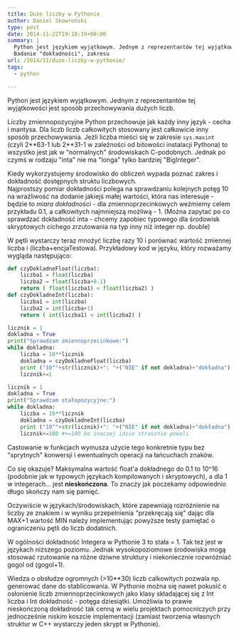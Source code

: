 ```yaml
---
title: Duże liczby w Pythonie
author: Daniel Skowroński
type: post
date: 2014-11-22T19:10:19+00:00
summary: |
  Python jest językiem wyjątkowym. Jednym z reprezentantów tej wyjątkowości jest sposób przechowywania liczb.
  Badanie "dokładności", zakresu
url: /2014/11/duze-liczby-w-pythonie/
tags:
  - python

---
```

Python jest językiem wyjątkowym. Jednym z reprezentantów tej wyjątkowości jest sposób przechowywania dużych liczb.

Liczby zmiennopozycyjne Python przechowuje jak każdy inny język - cecha i mantysa. Dla liczb liczb całkowitych stosowany jest całkowicie inny sposób przechowywania. Jeżli liczba mieści się w zakresie `sys.maxint` (czyli 2\*\*63-1 lub 2\*\*31-1 w zależności od bitowości instalacji Pythona) to wszystko jest jak w "normalnych" środowiskach C-podobnych. Jednak po czymś w rodzaju "inta" nie ma "longa" tylko bardziej "BigInteger".

Kiedy wykorzystujemy środowisko do obliczeń wypada poznać zakres i dokładność dostępnych struktu liczbowych.  
Najprostszy pomiar dokładności polega na sprawdzaniu kolejnych potęg 10 na wrażliwość na dodanie jakiejś małej wartości, która nas interesuje - będzie to _miara dokładności_ - dla zmiennoprzecinkowych weźmiemy celem przykładu 0.1, a całkowitych najmniejszą możliwą - 1. (Można zapytać po co sprawdzać dokładność inta - chcemy zapobiec typowego dla środowisk skryptowych cichego zrzutowania na typ inny niż integer np. double)

W pętli wystarczy teraz mnożyć liczbę razy 10 i porównać wartość zmiennej liczba i (liczba+encjaTestowa). Przykładowy kod w języku, który rozważamy wygląda następująco: 

```python
def czyDokladneFloat(liczba):
	liczba1 = float(liczba)
	liczba2 = float(liczba+0.1)
	return ( float(liczba1) < float(liczba2) )
def czyDokladneInt(liczba):
	liczba1 = int(liczba)
	liczba2 = int(liczba+1)
	return ( int(liczba1) < int(liczba2) )

licznik = 1
dokladna = True
print("Sprawdzam zmiennoprzecinkowe:")
while dokladna:
	liczba = 10**licznik
	dokladna = czyDokladneFloat(liczba)
	print ("10^"+str(licznik)+": "+("NIE" if not dokladna)+"dokładna")
	licznik+=1

licznik = 1
dokladna = True
print("Sprawdzam stałopozycyjne:")
while dokladna:
	liczba = 10**licznik
	dokladna = czyDokladneInt(liczba)
	print ("10^"+str(licznik)+": "+("NIE" if not dokladna)+"dokładna")
	licznik+=100 #+=100 bo inaczej idzie strasznie powoli

```


Castowanie w funkcjach wymusza użycie tego konkretnie typu bez "sprytnych" konwersji i ewentualnych operacji na łańcuchach znaków.

Co się okazuje? Maksymalna wartość float'a dokładnego do 0.1 to 10^16 (podobnie jak w typowych językach kompilowanych i skryptowych), a dla 1 w integerach... jest **nieskończona**. To znaczy jak poczekamy odpowiednio długo skończy nam się pamięć. 

Oczywiście w językach/środowiskach, które zapewniają rozróżnienie na liczby ze znakiem i w wyniku przepelnienia "przekręcają się" dając dla MAX+1 wartość MIN należy implementując powyższe testy pamiętać o ograniczeniu pętli do liczb dodatnich. 

W ogólności dokładność Integera w Pythonie 3 to stała = 1. Tak też jest w językach niższego poziomu. Jednak wysokopoziomowe środowiska mogą stosować rzutowanie na różne dziwne struktury i niekoniecznie rozwróżniać gogol od (gogol+1).

Wiedza o obsłudze ogromnych (>10**30) liczb calkowitych pozwala np. generować dane do stablicowania. W Pythonie można się nawet pokusić o osłonienie liczb zmiennoprzecinkowych jako klasy składającej się z Int liczba i Int dokładność - potęga dziesiątki. Umożliwia to prawie nieskończoną dokładność tak cenną w wielu projektach pomocniczych przy jednocześnie niskim koszcie implementacji (zamiast tworzenia własnych struktur w C++ wystarczy jeden skrypt w Pythonie).